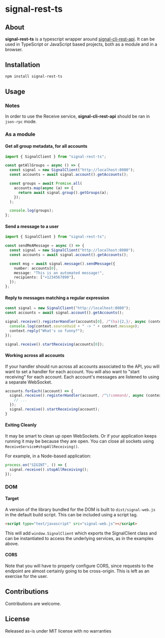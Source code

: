 # signal-rest-ts

## About

**signal-rest-ts** is a typescript wrapper around [signal-cli-rest-api](https://github.com/bbernhard/signal-cli-rest-api). It can be used in TypeScript or JavaScript based projects, both as a module and in a browser.

## Installation

```sh
npm install signal-rest-ts
```

## Usage

### Notes

In order to use the Receive service, **signal-cli-rest-api** should be ran in `json-rpc` mode.

### As a module

#### Get all group metadata, for all accounts

```ts
import { SignalClient } from "signal-rest-ts";

const getAllGroups = async () => {
  const signal = new SignalClient("http://localhost:8080");
  const accounts = await signal.account().getAccounts();

  const groups = await Promise.all(
    accounts.map(async (a) => {
      return await signal.group().getGroups(a);
    });
  );

  console.log(groups);
};
```

#### Send a message to a user

```ts
import { SignalClient } from "signal-rest-ts";

const sendMeAMessage = async () => {
  const signal = new SignalClient("http://localhost:8080");
  const accounts = await signal.account().getAccounts();

  const msg = await signal.message().sendMessage({
    number: accounts[0],
    message: "This is an automated message!",
    recipients: ["+1234567890"],
  });
};
```

#### Reply to messages matching a regular expression

```typescript
const signal = new SignalClient("http://localhost:8080");
const accounts = await signal.account().getAccounts();

signal.receive().registerHandler(accounts[0], /^(ha){2,}/, async (context) => {
  console.log(context.sourceUuid + " -> " + context.message);
  context.reply("What's so funny?");
});

signal.receive().startReceiving(accounts[0]);
```

#### Working across all accounts

If your handler should run across all accounts associated to the API, you will want to set a handler for each account. You will also want to "start receiving" for each account. Each account's messages are listened to using a separate WebSocket.

```typescript
accounts.forEach((account) => {
  signal.receive().registerHandler(account, /^\!command/, async (context) => {
    // ...
  });
  signal.receive().startReceiving(account);
}
```

#### Exiting Cleanly

It may be smart to clean up open WebSockets. Or if your application keeps running it may be because they are open. You can close all sockets using `ReceiveService#stopAllReceiving()`.

For example, in a Node-based application:

```typescript
process.on("SIGINT", () => {
  signal.receive().stopAllReceiving();
});
```

### DOM

#### Target

A version of the library bundled for the DOM is built to `dist/signal-web.js` in the default build script. This can be included using a script tag.

```html
<script type="text/javascript" src="signal-web.js"></script>
```

This will add `window.SignalClient` which exports the SignalClient class and can be instantiated to access the underlying services, as in the examples above.

#### CORS

Note that you will have to properly configure CORS, since requests to the endpoint are almost certainly going to be cross-origin. This is left as an exercise for the user.

## Contributions

Contributions are welcome.

## License

Released as-is under MIT license with no warranties
